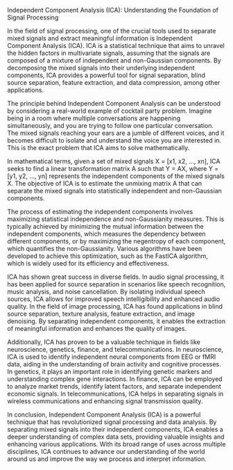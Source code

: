 Independent Component Analysis (ICA): Understanding the Foundation of Signal Processing

In the field of signal processing, one of the crucial tools used to separate mixed signals and extract meaningful information is Independent Component Analysis (ICA). ICA is a statistical technique that aims to unravel the hidden factors in multivariate signals, assuming that the signals are composed of a mixture of independent and non-Gaussian components. By decomposing the mixed signals into their underlying independent components, ICA provides a powerful tool for signal separation, blind source separation, feature extraction, and data compression, among other applications.

The principle behind Independent Component Analysis can be understood by considering a real-world example of cocktail party problem. Imagine being in a room where multiple conversations are happening simultaneously, and you are trying to follow one particular conversation. The mixed signals reaching your ears are a jumble of different voices, and it becomes difficult to isolate and understand the voice you are interested in. This is the exact problem that ICA aims to solve mathematically.

In mathematical terms, given a set of mixed signals X = [x1, x2, ..., xn], ICA seeks to find a linear transformation matrix A such that Y = AX, where Y = [y1, y2, ..., yn] represents the independent components of the mixed signals X. The objective of ICA is to estimate the unmixing matrix A that can separate the mixed signals into statistically independent and non-Gaussian components.

The process of estimating the independent components involves maximizing statistical independence and non-Gaussianity measures. This is typically achieved by minimizing the mutual information between the independent components, which measures the dependency between different components, or by maximizing the negentropy of each component, which quantifies the non-Gaussianity. Various algorithms have been developed to achieve this optimization, such as the FastICA algorithm, which is widely used for its efficiency and effectiveness.

ICA has shown great success in diverse fields. In audio signal processing, it has been applied for source separation in scenarios like speech recognition, music analysis, and noise cancellation. By isolating individual speech sources, ICA allows for improved speech intelligibility and enhanced audio quality. In the field of image processing, ICA has found applications in blind source separation, texture analysis, feature extraction, and image denoising. By separating independent components, it enables the extraction of meaningful information and enhances the quality of images.

Additionally, ICA has proven to be a valuable technique in fields like neuroscience, genetics, finance, and telecommunications. In neuroscience, ICA is used to identify independent neural components from EEG or fMRI data, aiding in the understanding of brain activity and cognitive processes. In genetics, it plays an important role in identifying genetic markers and understanding complex gene interactions. In finance, ICA can be employed to analyze market trends, identify latent factors, and separate independent economic signals. In telecommunications, ICA helps in separating signals in wireless communications and enhancing signal transmission quality.

In conclusion, Independent Component Analysis (ICA) is a powerful technique that has revolutionized signal processing and data analysis. By separating mixed signals into their independent components, ICA enables a deeper understanding of complex data sets, providing valuable insights and enhancing various applications. With its broad range of uses across multiple disciplines, ICA continues to advance our understanding of the world around us and improve the way we process and interpret information.